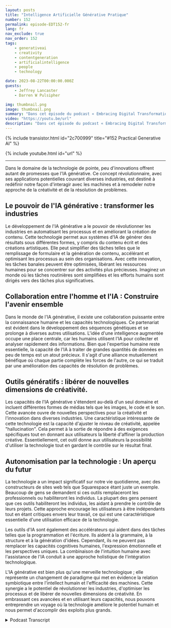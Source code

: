 ```yaml
---
layout: posts
title: "Intelligence Artificielle Générative Pratique"
number: 152
permalink: episode-EDT152-fr
lang: fr
nav_exclude: true
nav_order: 152
tags:
    - generativeai
    - creativity
    - contentgeneration
    - artificialintelligence
    - people
    - technology

date: 2023-08-22T00:00:00.000Z
guests:
    - Jeffrey Lancaster
    - Darren W Pulsipher

img: thumbnail.png
image: thumbnail.png
summary: "Dans cet épisode du podcast « Embracing Digital Transformation », l'animateur Darren Pulsipher engage une conversation stimulante avec le Dr. Jeffrey Lancaster. Leur discussion explore les applications pratiques de l'IA générative et son impact profond sur diverses industries."
video: "https://youtu.be/url"
description: "Dans cet épisode du podcast « Embracing Digital Transformation », l'animateur Darren Pulsipher engage une conversation stimulante avec le Dr. Jeffrey Lancaster. Leur discussion explore les applications pratiques de l'IA générative et son impact profond sur diverses industries."
---
```


<div>
{% include transistor.html id="2c700999" title="#152 Practical Generative AI" %}

{% include youtube.html id="url" %}
</div>

---

Dans le domaine de la technologie de pointe, peu d'innovations offrent autant de promesses que l'IA générative. Ce concept révolutionnaire, avec ses applications potentielles couvrant diverses industries, est destiné à redéfinir notre façon d'interagir avec les machines et à remodeler notre approche de la créativité et de la résolution de problèmes.

## Le pouvoir de l'IA générative : transformer les industries

Le développement de l'IA générative a le pouvoir de révolutionner les industries en automatisant les processus et en améliorant la création de contenu. Cette technologie permet aux systèmes d'IA de générer des résultats sous différentes formes, y compris du contenu écrit et des créations artistiques. Elle peut simplifier des tâches telles que le remplissage de formulaire et la génération de contenu, accélérant et optimisant les processus au sein des organisations. Avec cette innovation, les tâches banales peuvent être optimisées, libérant les ressources humaines pour se concentrer sur des activités plus précieuses. Imaginez un monde où les tâches routinières sont simplifiées et les efforts humains sont dirigés vers des tâches plus significatives.

## Collaboration entre l'homme et l'IA : Construire l'avenir ensemble

Dans le monde de l'IA générative, il existe une collaboration puissante entre la connaissance humaine et les capacités technologiques. Ce partenariat est évident dans le développement des séquences génétiques et se prolonge à diverses autres utilisations. L'idée d'une intelligence augmentée occupe une place centrale, car les humains utilisent l'IA pour collecter et analyser rapidement des informations. Bien que l'expertise humaine reste essentielle, la capacité de l'IA à traiter de grandes quantités de données en peu de temps est un atout précieux. Il s'agit d'une alliance mutuellement bénéfique où chaque partie complète les forces de l'autre, ce qui se traduit par une amélioration des capacités de résolution de problèmes.

## Outils génératifs : libérer de nouvelles dimensions de créativité.

Les capacités de l'IA générative s'étendent au-delà d'un seul domaine et incluent différentes formes de médias tels que les images, le code et le son. Cette avancée ouvre de nouvelles perspectives pour la créativité et l'innovation dans diverses industries. Une caractéristique intéressante de cette technologie est la capacité d'ajuster le niveau de créativité, appelée "hallucination". Cela permet à la sortie de répondre à des exigences spécifiques tout en donnant aux utilisateurs la liberté d'affiner la production créative. Essentiellement, cet outil donne aux utilisateurs la possibilité d'utiliser la technologie tout en gardant le contrôle sur le résultat final.

## Autonomisation par la technologie : Un aperçu du futur

La technologie a un impact significatif sur notre vie quotidienne, avec des constructeurs de sites web tels que Squarespace étant juste un exemple. Beaucoup de gens se demandent si ces outils remplaceront les professionnels ou habiliteront les individus. La plupart des gens pensent que ces outils habiliteront les individus, les aidant à prendre le contrôle de leurs projets. Cette approche encourage les utilisateurs à être indépendants tout en étant critiques envers leur travail, ce qui est une caractéristique essentielle d'une utilisation efficace de la technologie.

Les outils d'IA sont également des accélérateurs qui aident dans des tâches telles que la programmation et l'écriture. Ils aident à la grammaire, à la structure et à la génération d'idées. Cependant, ils ne peuvent pas remplacer les capacités cognitives humaines, l'expression émotionnelle et les perspectives uniques. La combinaison de l'intuition humaine avec l'assistance de l'IA conduit à une approche holistique de l'intégration technologique.

L'IA générative est bien plus qu'une merveille technologique ; elle représente un changement de paradigme qui met en évidence la relation symbiotique entre l'intellect humain et l'efficacité des machines. Cette synergie a le potentiel de révolutionner les industries, d'optimiser les processus et de libérer de nouvelles dimensions de créativité. En embrassant ces avancées et en utilisant leurs capacités, nous pouvons entreprendre un voyage où la technologie améliore le potentiel humain et nous permet d'accomplir des exploits plus grands.



<details>
<summary> Podcast Transcript </summary>

<p></p>

</details>

